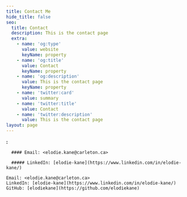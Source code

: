 ```yaml
---
title: Contact Me
hide_title: false
seo:
  title: Contact
  description: This is the contact page
  extra:
    - name: 'og:type'
      value: website
      keyName: property
    - name: 'og:title'
      value: Contact
      keyName: property
    - name: 'og:description'
      value: This is the contact page
      keyName: property
    - name: 'twitter:card'
      value: summary
    - name: 'twitter:title'
      value: Contact
    - name: 'twitter:description'
      value: This is the contact page
layout: page
---
```

**:**

      #### Email: <elodie.kane@carleton.ca>

      ##### LinkedIn: [elodie-kane](https://www.linkedin.com/in/elodie-kane/)

    Email: <elodie.kane@carleton.ca>
    LinkedIn: [elodie-kane](https://www.linkedin.com/in/elodie-kane/)
    GitHub: [elodiekane](https://github.com/elodiekane)
